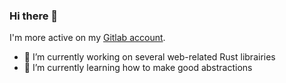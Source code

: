### Hi there 👋

I'm more active on my [Gitlab account](https://gitlab.com/nifou).

- 🔭 I’m currently working on several web-related Rust librairies
- 🌱 I’m currently learning how to make good abstractions

<!--
**nifouprog/nifouprog** is a ✨ _special_ ✨ repository because its `README.md` (this file) appears on your GitHub profile.

Here are some ideas to get you started:

- 👯 I’m looking to collaborate on ...
- 🤔 I’m looking for help with ...
- 💬 Ask me about ...
- 📫 How to reach me: ...
- 😄 Pronouns: ...
- ⚡ Fun fact: ...
-->
